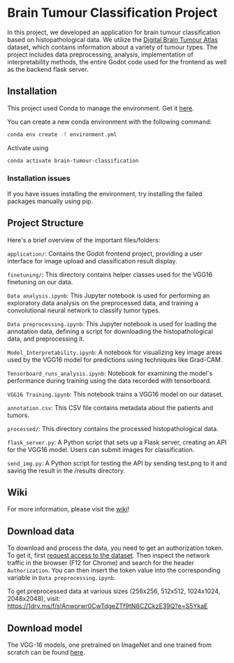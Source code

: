 # Brain Tumour Classification Project

In this project, we developed an application for brain tumour classification based on histopathological data. We utilize the [Digital Brain Tumour Atlas](https://www.nature.com/articles/s41597-022-01157-0) dataset, which contains information about a variety of tumour types. The project includes data preprocessing, analysis, implementation of interpretability methods, the entire Godot code used for the frontend as well as the backend flask server.

## Installation

This project used Conda to manage the environment. Get it [here](https://www.anaconda.com/download).

You can create a new conda environment with the following command:

```bash
conda env create -f environment.yml
```

Activate using 

```bash
conda activate brain-tumour-classification
```

### Installation issues

If you have issues installing the environment, try installing the failed packages manually using pip.

## Project Structure
Here's a brief overview of the important files/folders:

`application/`: Contains the Godot frontend project, providing a user interface for image upload and classification result display.

`finetuning/`: This directory contains helper classes used for the VGG16 finetuning on our data.

`Data analysis.ipynb`: This Jupyter notebook is used for performing an exploratory data analysis on the preprocessed data, and training a convolutional neural network to classify tumor types.

`Data preprocessing.ipynb`: This Jupyter notebook is used for loading the annotation data, defining a script for downloading the histopathological data, and preprocessing it.

`Model_Interpretability.ipynb`: A notebook for visualizing key image areas used by the VGG16 model for predictions using techniques like Grad-CAM.

`Tensorboard_runs_analysis.ipynb`: Notebook for examining the model's performance during training using the data recorded with tensorboard.

`VGG16 Training.ipynb`: This notebook trains a VGG16 model on our dataset.

`annotation.csv`: This CSV file contains metadata about the patients and tumors.

`processed/`: This directory contains the processed histopathological data.

`flask_server.py`: A Python script that sets up a Flask server, creating an API for the VGG16 model. Users can submit images for classification.

`send_img.py`: A Python script for testing the API by sending test.png to it and saving the result in the /results directory.

## Wiki

For more information, please visit the [wiki](https://github.com/zebleck/Brain-Tumour-Analysis/wiki)!

## Download data

To download and process the data, you need to get an authorization token. To get it, first [request access to the dataset](https://data-proxy.ebrains.eu/datasets/8fc108ab-e2b4-406f-8999-60269dc1f994). Then inspect the network traffic in the browser (F12 for Chrome) and search for the header `Authorization`. You can then insert the token value into the corresponding variable in `Data preprocessing.ipynb`.

To get preprocessed data at various sizes (256x256, 512x512, 1024x1024, 2048x2048), visit: https://1drv.ms/f/s!Anworwr0CwTdgeZTf9tN6CZCkzE39Q?e=S5YkaE

## Download model

The VGG-16 models, one pretrained on ImageNet and one trained from scratch can be found [here](https://1drv.ms/f/s!Anworwr0CwTdg7JPAVt2zCHYm_mV9w?e=ejehBW).
